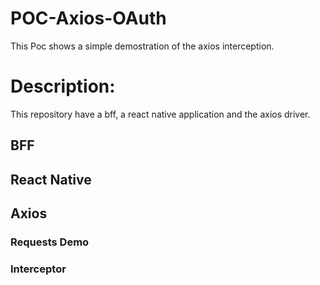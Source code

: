 # POC-Axios-OAuth
This Poc shows a simple demostration of the axios interception. 
 
# Description:
This repository have a bff, a react native application and the axios driver.

## BFF

## React Native

## Axios

### Requests Demo

### Interceptor 
